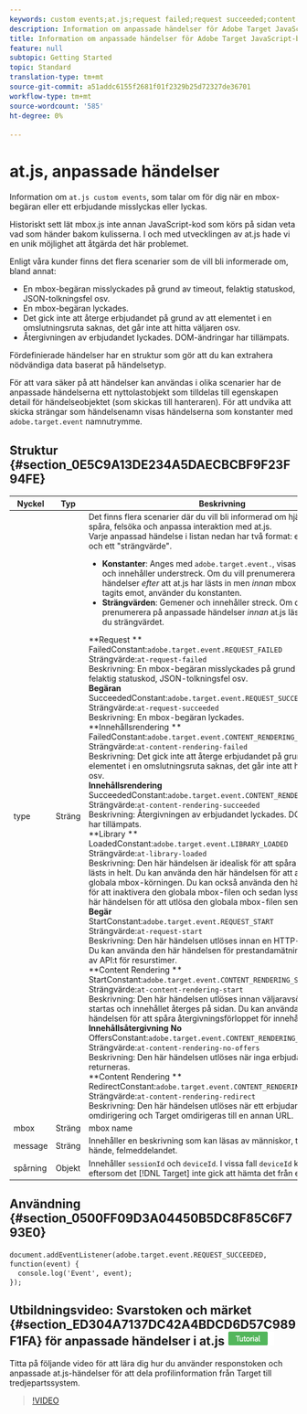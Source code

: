 ```yaml
---
keywords: custom events;at.js;request failed;request succeeded;content rendering failed;content rendering succeeded;library loaded;request start;content rendering start;content rendering no offers;content rendering rediret
description: Information om anpassade händelser för Adobe Target JavaScript-bibliotek at.js.
title: Information om anpassade händelser för Adobe Target JavaScript-bibliotek at.js.
feature: null
subtopic: Getting Started
topic: Standard
translation-type: tm+mt
source-git-commit: a51addc6155f2681f01f2329b25d72327de36701
workflow-type: tm+mt
source-wordcount: '585'
ht-degree: 0%

---
```



# at.js, anpassade händelser

Information om `at.js custom events`, som talar om för dig när en mbox-begäran eller ett erbjudande misslyckas eller lyckas.

Historiskt sett lät mbox.js inte annan JavaScript-kod som körs på sidan veta vad som händer bakom kulisserna. I och med utvecklingen av at.js hade vi en unik möjlighet att åtgärda det här problemet.

Enligt våra kunder finns det flera scenarier som de vill bli informerade om, bland annat:

* En mbox-begäran misslyckades på grund av timeout, felaktig statuskod, JSON-tolkningsfel osv.
* En mbox-begäran lyckades.
* Det gick inte att återge erbjudandet på grund av att elementet i en omslutningsruta saknas, det går inte att hitta väljaren osv.
* Återgivningen av erbjudandet lyckades. DOM-ändringar har tillämpats.

Fördefinierade händelser har en struktur som gör att du kan extrahera nödvändiga data baserat på händelsetyp.

För att vara säker på att händelser kan användas i olika scenarier har de anpassade händelserna ett nyttolastobjekt som tilldelas till egenskapen detail för händelseobjektet (som skickas till hanteraren). För att undvika att skicka strängar som händelsenamn visas händelserna som konstanter med `adobe.target.event` namnutrymme.

## Struktur {#section_0E5C9A13DE234A5DAECBCBF9F23F94FE}

| Nyckel | Typ | Beskrivning |
|--- |--- |--- |
| type | Sträng | Det finns flera scenarier där du vill bli informerad om hjälp med att spåra, felsöka och anpassa interaktion med at.js.<br>Varje anpassad händelse i listan nedan har två format: en &quot;konstant&quot; och ett &quot;strängvärde&quot;.<ul><li>**Konstanter**: Anges med `adobe.target.event.`, visas med versaler och innehåller understreck. Om du vill prenumerera på anpassade händelser *efter* att at.js har lästs in men *innan* mbox-svaret har tagits emot, använder du konstanten.</li><li>**Strängvärden**: Gemener och innehåller streck. Om du vill prenumerera på anpassade händelser *innan* at.js läses in använder du strängvärdet.</li></ul>**Request **<br>FailedConstant:`adobe.target.event.REQUEST_FAILED`<br>Strängvärde:`at-request-failed`<br>Beskrivning: En mbox-begäran misslyckades på grund av timeout, felaktig statuskod, JSON-tolkningsfel osv.<br>**Begäran**<br>SucceededConstant:`adobe.target.event.REQUEST_SUCCEEDED`<br>Strängvärde:`at-request-succeeded`<br>Beskrivning: En mbox-begäran lyckades.<br>**Innehållsrendering **<br>FailedConstant:`adobe.target.event.CONTENT_RENDERING_FAILED`<br>Strängvärde:`at-content-rendering-failed`<br>Beskrivning: Det gick inte att återge erbjudandet på grund av att elementet i en omslutningsruta saknas, det går inte att hitta väljaren osv.<br>**Innehållsrendering**<br>SucceededConstant:`adobe.target.event.CONTENT_RENDERING_SUCCEEDED`<br>Strängvärde:`at-content-rendering-succeeded`<br>Beskrivning: Återgivningen av erbjudandet lyckades. DOM-ändringar har tillämpats.<br>**Library **<br>LoadedConstant:`adobe.target.event.LIBRARY_LOADED`<br>Strängvärde:`at-library-loaded`<br>Beskrivning: Den här händelsen är idealisk för att spåra när at.js har lästs in helt. Du kan använda den här händelsen för att anpassa den globala mbox-körningen. Du kan också använda den här händelsen för att inaktivera den globala mbox-filen och sedan lyssna efter den här händelsen för att utlösa den globala mbox-filen senare.<br>**Begär**<br>StartConstant:`adobe.target.event.REQUEST_START`<br>Strängvärde:`at-request-start`<br>Beskrivning: Den här händelsen utlöses innan en HTTP-begäran körs. Du kan använda den här händelsen för prestandamätningar med hjälp av API:t för resurstimer.<br>**Content Rendering **<br>StartConstant:`adobe.target.event.CONTENT_RENDERING_START`<br>Strängvärde:`at-content-rendering-start`<br>Beskrivning: Den här händelsen utlöses innan väljaravsökningen startas och innehållet återges på sidan. Du kan använda den här händelsen för att spåra återgivningsförloppet för innehåll.<br>**Innehållsåtergivning No**<br>OffersConstant:`adobe.target.event.CONTENT_RENDERING_NO_OFFERS`<br>Strängvärde:`at-content-rendering-no-offers`<br>Beskrivning: Den här händelsen utlöses när inga erbjudanden returneras.<br>**Content Rendering **<br>RedirectConstant:`adobe.target.event.CONTENT_RENDERING_REDIRECT`<br>Strängvärde:`at-content-rendering-redirect`<br>Beskrivning: Den här händelsen utlöses när ett erbjudande är en omdirigering och Target omdirigeras till en annan URL. |
| mbox | Sträng | mbox name |
| message | Sträng | Innehåller en beskrivning som kan läsas av människor, t.ex. vad som hände, felmeddelandet. |
| spårning | Objekt | Innehåller `sessionId` och `deviceId`. I vissa fall `deviceId` kan saknas eftersom det [!DNL Target] inte gick att hämta det från edge-servern. |

## Användning {#section_0500FF09D3A04450B5DC8F85C6F793E0}

```
document.addEventListener(adobe.target.event.REQUEST_SUCCEEDED, function(event) { 
  console.log('Event', event); 
});
```

## Utbildningsvideo: Svarstoken och märket {#section_ED304A7137DC42A4BDCD6D57C989F1FA} för anpassade händelser i at.js ![Tutorial](/help/assets/tutorial.png)

Titta på följande video för att lära dig hur du använder responstoken och anpassade at.js-händelser för att dela profilinformation från Target till tredjepartssystem.

>[!VIDEO](https://video.tv.adobe.com/v/23253/)